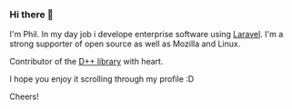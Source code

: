### Hi there 👋

I'm Phil. In my day job i develope enterprise software using [Laravel](https://laravel.com/). I'm a strong supporter of open source as well as Mozilla and Linux.

Contributor of the [D++ library](https://github.com/brainboxdotcc/DPP) with heart.

I hope you enjoy it scrolling through my profile :D

Cheers!
